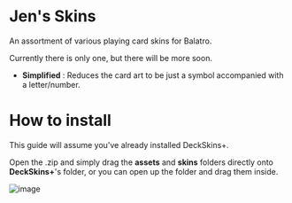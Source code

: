# Jen's Skins

An assortment of various playing card skins for Balatro.

Currently there is only one, but there will be more soon.

- **Simplified** : Reduces the card art to be just a symbol accompanied with a letter/number.

# How to install

This guide will assume you've already installed DeckSkins+.

Open the .zip and simply drag the **assets** and **skins** folders directly onto **DeckSkins+**'s folder, or you can open up the folder and drag them inside.

![image](https://github.com/user-attachments/assets/c6bd72b8-a788-4bbb-8dc8-585ee468e6c9)
